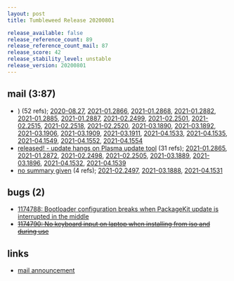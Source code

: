 ```yaml
---
layout: post
title: Tumbleweed Release 20200801

release_available: false
release_reference_count: 89
release_reference_count_mail: 87
release_score: 42
release_stability_level: unstable
release_version: 20200801
---
```


## mail (3:87)

- [)](https://lists.opensuse.org/opensuse-factory/2020-08/msg00010.html) (52 refs); [2020-08.27](https://lists.opensuse.org/opensuse-factory/2020-08/msg00027.html), [2021-01.2866](https://github.com/boombatower/tumbleweed-review/issues/10), [2021-01.2868](https://github.com/boombatower/tumbleweed-review/issues/10), [2021-01.2882](https://github.com/boombatower/tumbleweed-review/issues/10), [2021-01.2885](https://github.com/boombatower/tumbleweed-review/issues/10), [2021-01.2887](https://github.com/boombatower/tumbleweed-review/issues/10), [2021-02.2499](https://github.com/boombatower/tumbleweed-review/issues/10), [2021-02.2501](https://github.com/boombatower/tumbleweed-review/issues/10), [2021-02.2515](https://github.com/boombatower/tumbleweed-review/issues/10), [2021-02.2518](https://github.com/boombatower/tumbleweed-review/issues/10), [2021-02.2520](https://github.com/boombatower/tumbleweed-review/issues/10), [2021-03.1890](https://github.com/boombatower/tumbleweed-review/issues/10), [2021-03.1892](https://github.com/boombatower/tumbleweed-review/issues/10), [2021-03.1906](https://github.com/boombatower/tumbleweed-review/issues/10), [2021-03.1909](https://github.com/boombatower/tumbleweed-review/issues/10), [2021-03.1911](https://github.com/boombatower/tumbleweed-review/issues/10), [2021-04.1533](https://github.com/boombatower/tumbleweed-review/issues/10), [2021-04.1535](https://github.com/boombatower/tumbleweed-review/issues/10), [2021-04.1549](https://github.com/boombatower/tumbleweed-review/issues/10), [2021-04.1552](https://github.com/boombatower/tumbleweed-review/issues/10), [2021-04.1554](https://github.com/boombatower/tumbleweed-review/issues/10)
- [released! - update hangs on Plasma update tool](https://lists.opensuse.org/opensuse-factory/2020-08/msg00007.html) (31 refs); [2021-01.2865](https://github.com/boombatower/tumbleweed-review/issues/10), [2021-01.2872](https://github.com/boombatower/tumbleweed-review/issues/10), [2021-02.2498](https://github.com/boombatower/tumbleweed-review/issues/10), [2021-02.2505](https://github.com/boombatower/tumbleweed-review/issues/10), [2021-03.1889](https://github.com/boombatower/tumbleweed-review/issues/10), [2021-03.1896](https://github.com/boombatower/tumbleweed-review/issues/10), [2021-04.1532](https://github.com/boombatower/tumbleweed-review/issues/10), [2021-04.1539](https://github.com/boombatower/tumbleweed-review/issues/10)
- [no summary given](https://github.com/boombatower/tumbleweed-review/issues/10) (4 refs); [2021-02.2497](https://github.com/boombatower/tumbleweed-review/issues/10), [2021-03.1888](https://github.com/boombatower/tumbleweed-review/issues/10), [2021-04.1531](https://github.com/boombatower/tumbleweed-review/issues/10)

## bugs (2)

<!--more-->

- [1174788: Bootloader configuration breaks when PackageKit update is interrupted in the middle](https://bugzilla.opensuse.org/show_bug.cgi?id=1174788)
- ~~[1174790: No keyboard input on laptop when installing from iso and during use](https://bugzilla.opensuse.org/show_bug.cgi?id=1174790)~~



## links

- [mail announcement](https://github.com/boombatower/tumbleweed-review/issues/10)
